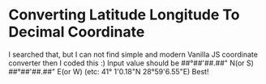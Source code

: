 # Converting Latitude Longitude To Decimal Coordinate
I searched that, but I can not find simple and modern Vanilla JS coordinate converter then I coded this :)
Input value should be ##°##'##.##" N(or S) ##°##'##.##" E(or W) (etc: 41° 1'0.18"N  28°59'6.55"E)
Best!
